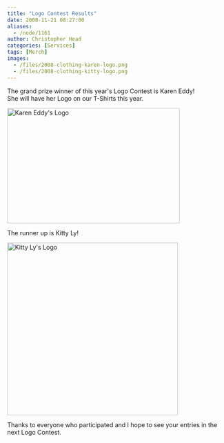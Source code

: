 ```yaml
---
title: "Logo Contest Results"
date: 2008-11-21 08:27:00
aliases:
  - /node/1161
author: Christopher Head
categories: [Services]
tags: [Merch]
images:
  - /files/2008-clothing-karen-logo.png
  - /files/2008-clothing-kitty-logo.png
---
```


<div class="field field-name-body field-type-text-with-summary field-label-hidden"><div class="field-items"><div class="field-item even"><p>The grand prize winner of this year&apos;s Logo Contest is Karen Eddy!<br>
She will have her Logo on our T-Shirts this year.</p>
<p><img src="/files/2008-clothing-karen-logo.png" width="400" height="267" alt="Karen Eddy&apos;s Logo"></p>
<p>The runner up is Kitty Ly!</p>
<p><img src="/files/2008-clothing-kitty-logo.png" width="396" height="400" alt="Kitty Ly&apos;s Logo"></p>
<p>Thanks to everyone who participated and I hope to see your entries in the next Logo Contest.</p>
</div></div></div>    <footer>
          </footer>
